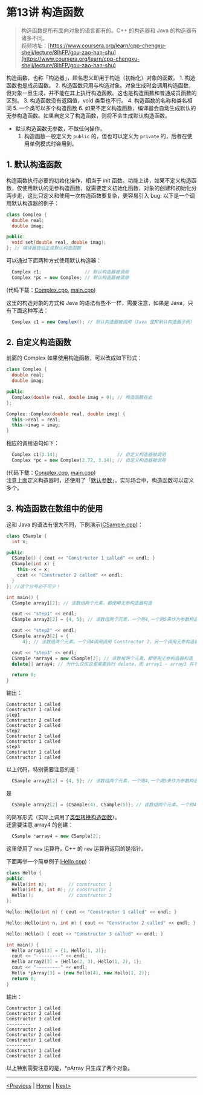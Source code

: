 # 第13讲 构造函数

> 构造函数是所有面向对象的语言都有的。C++ 的构造器和 Java 的构造器有诸多不同。  
> 视频地址：[https://www.coursera.org/learn/cpp-chengxu-sheji/lecture/8lhFP/gou-zao-han-shu](https://www.coursera.org/learn/cpp-chengxu-sheji/lecture/8lhFP/gou-zao-han-shu)

构造函数，也称「构造器」，顾名思义即用于构造（初始化）对象的函数。 1. 构造函数也是成员函数。 2. 构造函数只用与构造对象。对象生成时会调用构造函数，但对象一旦生成，并不能在其上执行构造函数。这也是构造函数和普通成员函数的区别。 3. 构造函数没有返回值，void 类型也不行。 4. 构造函数的名称和类名相同 5. 一个类可以多个构造函数 6. 如果不定义构造函数，编译器会自动生成默认的无参构造函数。如果自定义了构造函数，则将不会生成默认构造函数。

* 默认构造函数无参数，不做任何操作。
  1. 构造函数一般定义为 `public` 的，但也可以定义为 `private` 的，后者在使用单例模式时会用到。

## 1. 默认构造函数

构造函数执行必要的初始化操作，相当于 init 函数。功能上讲，如果不定义构造函数，仅使用默认的无参构造函数，就需要定义初始化函数，对象的创建和初始化分两步走，这比只定义和使用一次构造函数要复杂，更容易引入 bug. 以下是一个调用默认构造器的例子：

```cpp
class Complex {
  double real;
  double imag;

public:
  void set(double real, double imag);
}; // 编译器自动生成默认构造函数
```

可以通过下面两种方式使用默认构造器：

```cpp
  Complex c1;                // 默认构造器被调用
  Complex *pc = new Complex; // 默认构造器被调用
```

\(代码下载：[Complex.cpp](https://github.com/iridiumcao/cpp-note/tree/880e117845a17eb6c60956118ca4255ee37bb412/code/ch13/noConstructor/Complex.cpp), [main.cpp](https://github.com/iridiumcao/cpp-note/tree/880e117845a17eb6c60956118ca4255ee37bb412/code/ch13/noConstructor/main.cpp)\)

这里的构造对象的方式和 Java 的语法有些不一样，需要注意，如果是 Java，只有下面这种写法：

```java
  Complex c1 = new Complex(); // 默认构造器被调用（Java 使用默认构造器示例）
```

## 2. 自定义构造函数

前面的 Complex 如果使用构造函数，可以改成如下形式：

```cpp
class Complex {
  double real;
  double imag;

public:
  Complex(double real, double imag = 0); // 构造函数在此
};

Complex::Complex(double real, double imag) {
  this->real = real;
  this->imag = imag;
}
```

相应的调用语句如下：

```cpp
  Complex c1(3.14);                      // 自定义构造器被调用
  Complex *pc = new Complex(2.72, 3.14); // 自定义构造器被调用
```

\(代码下载：[Complex.cpp](https://github.com/iridiumcao/cpp-note/tree/880e117845a17eb6c60956118ca4255ee37bb412/code/ch13/constructor/Complex.cpp), [main.cpp](https://github.com/iridiumcao/cpp-note/tree/880e117845a17eb6c60956118ca4255ee37bb412/code/ch13/constructor/main.cpp)\)  
注意上面定义构造器时，还使用了「[默认参数](ch-08-default-parameter.md)」。实际场合中，构造函数可以定义多个。

## 3. 构造函数在数组中的使用

这和 Java 的语法有很大不同，下例演示\([CSample.cpp](https://github.com/iridiumcao/cpp-note/tree/880e117845a17eb6c60956118ca4255ee37bb412/code/ch13/array/CSample.cpp)\)：

```cpp
class CSample {
  int x;

public:
  CSample() { cout << "Constructor 1 called" << endl; }
  CSample(int x) {
    this->x = x;
    cout << "Constructor 2 called" << endl;
  }
}; //这个分号必不可少！

int main() {
  CSample array1[2]; // 该数组两个元素，都使用无参构造器构造

  cout << "step1" << endl;
  CSample array2[2] = {4, 5}; // 该数组两个元素，一个用4,一个用5来作为参数构造

  cout << "step2" << endl;
  CSample array3[2] = {
      4}; // 该数组两个元素，一个用4调用调用 Constructor 2，另一个调用无参构造器

  cout << "step3" << endl;
  CSample *array4 = new CSample[2]; // 该数组两个元素，都使用无参构造器构造
  delete[] array4; // 为什么仅仅这里需要执行 delete，而 array1 ~ array3 并不需要？答：用 new 生成的对象的清理需要用户显式执行 delete 操作。

  return 0;
}
```

输出：

```text
Constructor 1 called
Constructor 1 called
step1
Constructor 2 called
Constructor 2 called
step2
Constructor 2 called
Constructor 1 called
step3
Constructor 1 called
Constructor 1 called
```

以上代码，特别需要注意的是：

```cpp
  CSample array2[2] = {4, 5}; // 该数组两个元素，一个用4,一个用5来作为参数构造
```

是

```cpp
  CSample array2[2] = {CSample(4), CSample(5)}; // 该数组两个元素，一个用4,一个用5来作为参数构造
```

的简写形式（实际上调用了[类型转换构造函数](ch-15-constructor-type-transfer.md)）。  
还需要注意 array4 的创建：

```cpp
  CSample *array4 = new CSample[2];
```

这里使用了 `new` 运算符，C++ 的 `new` 运算符返回的是指针。

下面再举一个简单例子\([Hello.cpp](https://github.com/iridiumcao/cpp-note/tree/880e117845a17eb6c60956118ca4255ee37bb412/code/ch13/array/Hello.cpp)\)：

```cpp
class Hello {
public:
  Hello(int n);        // constructor 1
  Hello(int n, int m); // constructor 2
  Hello();             // constructor 3
};

Hello::Hello(int n) { cout << "Constructor 1 called" << endl; }

Hello::Hello(int n, int m) { cout << "Constructor 2 called" << endl; }

Hello::Hello() { cout << "Constructor 3 called" << endl; }

int main() {
  Hello array1[3] = {1, Hello(1, 2)};
  cout << "---------" << endl;
  Hello array2[3] = {Hello(2, 3), Hello(1, 2), 1};
  cout << "---------" << endl;
  Hello *pArray[3] = {new Hello(4), new Hello(1, 2)};
  return 0;
}
```

输出：

```text
Constructor 1 called
Constructor 2 called
Constructor 3 called
---------
Constructor 2 called
Constructor 2 called
Constructor 1 called
---------
Constructor 1 called
Constructor 2 called
```

以上特别需要注意的是，\*pArray 只生成了两个对象。

---

[\<Previous](ch-12-fields-scope.md) \| [Home](SUMMARY.md) \| [Next\>](ch-14-copy-constructor.md)